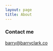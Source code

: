 ```yaml
---
layout: page
title: About
---
```


### Contact me

[barry@barryclark.co](mailto:barry@barryclark.co)